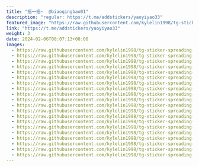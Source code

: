 ```yaml
---
title: "摇一摇~  @biaoqingbao01"
description: "regular: https://t.me/addstickers/yaoyiyao33"
featured_image: "https://raw.githubusercontent.com/kylelin1998/tg-sticker-spreading-worldwide-images/main/img/191f9052-489f-49e7-87e0-2dab41269cc2.jpg"
link: "https://t.me/addstickers/yaoyiyao33"
weight: 3
date: 2024-02-06T08:07:13+08:00
images:
  - https://raw.githubusercontent.com/kylelin1998/tg-sticker-spreading-worldwide-images/main/img/191f9052-489f-49e7-87e0-2dab41269cc2.jpg
  - https://raw.githubusercontent.com/kylelin1998/tg-sticker-spreading-worldwide-images/main/img/27e1ec45-3fa5-4043-acfe-30e1c98303c6.jpg
  - https://raw.githubusercontent.com/kylelin1998/tg-sticker-spreading-worldwide-images/main/img/b11863f9-34e5-438c-9677-2415239acf2c.jpg
  - https://raw.githubusercontent.com/kylelin1998/tg-sticker-spreading-worldwide-images/main/img/bf7fe241-a1fd-4ed0-a7ab-389d592f66f2.jpg
  - https://raw.githubusercontent.com/kylelin1998/tg-sticker-spreading-worldwide-images/main/img/9c06e161-fa6b-487a-9c8e-41da82401922.jpg
  - https://raw.githubusercontent.com/kylelin1998/tg-sticker-spreading-worldwide-images/main/img/24ef5b45-b700-4865-90fe-0ee756c8f268.jpg
  - https://raw.githubusercontent.com/kylelin1998/tg-sticker-spreading-worldwide-images/main/img/a94c1624-a015-4668-aee6-e0f8a11b012a.jpg
  - https://raw.githubusercontent.com/kylelin1998/tg-sticker-spreading-worldwide-images/main/img/806204f4-5c31-4a34-a423-cf31b95146e9.jpg
  - https://raw.githubusercontent.com/kylelin1998/tg-sticker-spreading-worldwide-images/main/img/0fa9b6d0-f077-49e6-a903-aedd97c2e004.jpg
  - https://raw.githubusercontent.com/kylelin1998/tg-sticker-spreading-worldwide-images/main/img/03ecb285-34ac-4161-ac26-03d0cc111619.jpg
  - https://raw.githubusercontent.com/kylelin1998/tg-sticker-spreading-worldwide-images/main/img/eb41cc19-9d8b-4341-822b-6d393f7a7bcb.jpg
  - https://raw.githubusercontent.com/kylelin1998/tg-sticker-spreading-worldwide-images/main/img/f2e1db19-2160-4104-8f20-71d95c023296.jpg
  - https://raw.githubusercontent.com/kylelin1998/tg-sticker-spreading-worldwide-images/main/img/5c3b4d0e-c2a1-4184-a794-01f9e8c8eb8e.jpg
  - https://raw.githubusercontent.com/kylelin1998/tg-sticker-spreading-worldwide-images/main/img/6d296353-5273-4c1b-adaf-0f2ba09c7662.jpg
  - https://raw.githubusercontent.com/kylelin1998/tg-sticker-spreading-worldwide-images/main/img/6d38fb40-6c41-43d2-9663-f38a9b68944b.jpg
  - https://raw.githubusercontent.com/kylelin1998/tg-sticker-spreading-worldwide-images/main/img/3a6eba89-8923-4a4d-af57-0978d5570af1.jpg
  - https://raw.githubusercontent.com/kylelin1998/tg-sticker-spreading-worldwide-images/main/img/e67af841-dead-4113-8501-5490024b2caf.jpg
  - https://raw.githubusercontent.com/kylelin1998/tg-sticker-spreading-worldwide-images/main/img/78beb807-0877-422f-b701-512119e98320.jpg
  - https://raw.githubusercontent.com/kylelin1998/tg-sticker-spreading-worldwide-images/main/img/5e988f68-1008-45ce-b273-5f8f61214ed4.jpg
  - https://raw.githubusercontent.com/kylelin1998/tg-sticker-spreading-worldwide-images/main/img/1df07d2b-e2d7-4ea3-99ff-092a7283e2da.jpg
---
```

